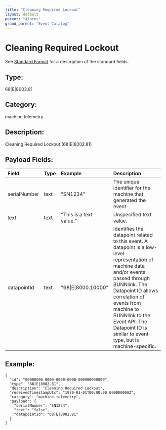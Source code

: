```yaml
---
title: "Cleaning Required Lockout"
layout: default
parent: "Alarms"
grand_parent: "Event Catalog"
---
```


# Cleaning Required Lockout

See [Standard Format](/event-subscriptions/event-format) for a description of the standard fields.

## Type:

68\|E\|8002.81

## Category:

machine.telemetry

## Description: 

Cleaning Required Lockout (68\|E\|8002.81)

## Payload Fields:

| Field | Type | Example | Description |
|:------|:-----|:--------|:------------|
| serialNumber | text | "SN1234" | The unique identifier for the machine that generated the event |
| text | text | "This is a text value." | Unspecified text value. |
| datapointId | text | "68\|E\|8000.10000" | Identifies the datapoint related to this event. A datapoint is a low-level representation of machine data and/or events passed through BUNNlink. The Datapoint ID allows correlation of events from machine to BUNNlink to the Event API. The Datapoint ID is similar to event type, but is machine-specific. |

## Example:

```
{
  "id": "00000000-0000-0000-0000-000000000000",
  "type": "68|E|8002.81",
  "description": "Cleaning Required Lockout",
  "receivedTimestampUtc": "1970-01-01T00:00:00.000000000Z",
  "category": "machine.telemetry",
  "payload": {
    "serialNumber": "SN1234",
    "text": "false",
    "datapointId": "68|E|8002.81"
  }
}
```
